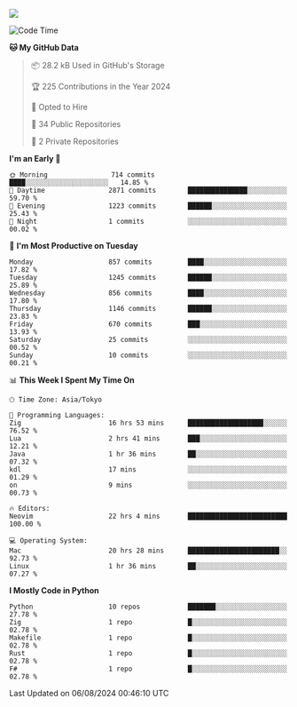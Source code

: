 ![](https://komarev.com/ghpvc/?username=kitagawa-hr)

<!--START_SECTION:waka-->
![Code Time](http://img.shields.io/badge/Code%20Time-987%20hrs%2041%20mins-blue)

**🐱 My GitHub Data** 

> 📦 28.2 kB Used in GitHub's Storage 
 > 
> 🏆 225 Contributions in the Year 2024
 > 
> 💼 Opted to Hire
 > 
> 📜 34 Public Repositories 
 > 
> 🔑 2 Private Repositories 
 > 
**I'm an Early 🐤** 

```text
🌞 Morning                714 commits         ████░░░░░░░░░░░░░░░░░░░░░   14.85 % 
🌆 Daytime                2871 commits        ███████████████░░░░░░░░░░   59.70 % 
🌃 Evening                1223 commits        ██████░░░░░░░░░░░░░░░░░░░   25.43 % 
🌙 Night                  1 commits           ░░░░░░░░░░░░░░░░░░░░░░░░░   00.02 % 
```
📅 **I'm Most Productive on Tuesday** 

```text
Monday                   857 commits         ████░░░░░░░░░░░░░░░░░░░░░   17.82 % 
Tuesday                  1245 commits        ██████░░░░░░░░░░░░░░░░░░░   25.89 % 
Wednesday                856 commits         ████░░░░░░░░░░░░░░░░░░░░░   17.80 % 
Thursday                 1146 commits        ██████░░░░░░░░░░░░░░░░░░░   23.83 % 
Friday                   670 commits         ███░░░░░░░░░░░░░░░░░░░░░░   13.93 % 
Saturday                 25 commits          ░░░░░░░░░░░░░░░░░░░░░░░░░   00.52 % 
Sunday                   10 commits          ░░░░░░░░░░░░░░░░░░░░░░░░░   00.21 % 
```


📊 **This Week I Spent My Time On** 

```text
🕑︎ Time Zone: Asia/Tokyo

💬 Programming Languages: 
Zig                      16 hrs 53 mins      ███████████████████░░░░░░   76.52 % 
Lua                      2 hrs 41 mins       ███░░░░░░░░░░░░░░░░░░░░░░   12.21 % 
Java                     1 hr 36 mins        ██░░░░░░░░░░░░░░░░░░░░░░░   07.32 % 
kdl                      17 mins             ░░░░░░░░░░░░░░░░░░░░░░░░░   01.29 % 
on                       9 mins              ░░░░░░░░░░░░░░░░░░░░░░░░░   00.73 % 

🔥 Editors: 
Neovim                   22 hrs 4 mins       █████████████████████████   100.00 % 

💻 Operating System: 
Mac                      20 hrs 28 mins      ███████████████████████░░   92.73 % 
Linux                    1 hr 36 mins        ██░░░░░░░░░░░░░░░░░░░░░░░   07.27 % 
```

**I Mostly Code in Python** 

```text
Python                   10 repos            ███████░░░░░░░░░░░░░░░░░░   27.78 % 
Zig                      1 repo              █░░░░░░░░░░░░░░░░░░░░░░░░   02.78 % 
Makefile                 1 repo              █░░░░░░░░░░░░░░░░░░░░░░░░   02.78 % 
Rust                     1 repo              █░░░░░░░░░░░░░░░░░░░░░░░░   02.78 % 
F#                       1 repo              █░░░░░░░░░░░░░░░░░░░░░░░░   02.78 % 
```




 Last Updated on 06/08/2024 00:46:10 UTC
<!--END_SECTION:waka-->
